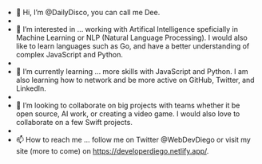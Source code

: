 - 👋 Hi, I’m @DailyDisco, you can call me Dee.
- 
- 👀 I’m interested in ... working with Artifical Intelligence speficially in Machine Learning or NLP (Natural Language Processing). I would also like to learn languages such as Go, and have a better understanding of complex JavaScript and Python.
- 
- 🌱 I’m currently learning ... more skills with JavaScript and Python. I am also learning how to network and be more active on GitHub, Twitter, and LinkedIn. 
- 
- 💞️ I’m looking to collaborate on big projects with teams whether it be open source, AI work, or creating a video game. I would also love to collaborate on a few Swift projects.
- 
- 📫 How to reach me ... follow me on Twitter @WebDevDiego or visit my site (more to come) on https://developerdiego.netlify.app/.

<!---
DailyDisco/DailyDisco is a ✨ special ✨ repository because its `README.md` (this file) appears on your GitHub profile.
You can click the Preview link to take a look at your changes.
--->
